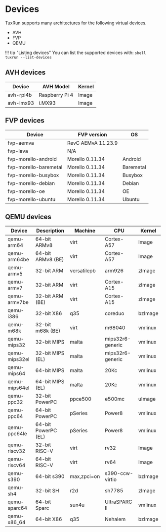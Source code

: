 # Devices

TuxRun supports many architectures for the following virtual devices.

* AVH
* FVP
* QEMU

!!! tip "Listing devices"
    You can list the supported devices with:
    ```shell
    tuxrun --list-devices
    ```

## AVH devices

Device        | AVH Model      | Kernel |
--------------|----------------|--------|
avh-rpi4b     | Raspberry Pi 4 | Image  |
avh-imx93     | i.MX93         | Image  |

## FVP devices

Device                | FVP version         |OS         |
----------------------|---------------------|-----------|
fvp-aemva             | RevC AEMvA 11.23.9  |           |
fvp-lava              | N/A                 |           |
fvp-morello-android   | Morello 0.11.34     | Android   |
fvp-morello-baremetal | Morello 0.11.34     | Baremetal |
fvp-morello-busybox   | Morello 0.11.34     | Busybox   |
fvp-morello-debian    | Morello 0.11.34     | Debian    |
fvp-morello-oe        | Morello 0.11.34     | OE        |
fvp-morello-ubuntu    | Morello 0.11.34     | Ubuntu    |

## QEMU devices

Device        | Description         | Machine     | CPU              | Kernel
--------------|---------------------|-------------|------------------|--------
qemu-arm64    | 64-bit ARMv8        | virt        | Cortex-A57       | Image
qemu-arm64be  | 64-bit ARMv8 (BE)   | virt        | Cortex-A57       | Image
qemu-armv5    | 32-bit ARM          | versatilepb | arm926           | zImage
qemu-armv7    | 32-bit ARM          | virt        | Cortex-A15       | zImage
qemu-armv7be  | 32-bit ARM (BE)     | virt        | Cortex-A15       | zImage
qemu-i386     | 32-bit X86          | q35         | coreduo          | bzImage
qemu-m68k     | 32-bit m68k (BE)    | virt        | m68040           | vmlinux
qemu-mips32   | 32-bit MIPS         | malta       | mips32r6-generic | vmlinux
qemu-mips32el | 32-bit MIPS (EL)    | malta       | mips32r6-generic | vmlinux
qemu-mips64   | 64-bit MIPS         | malta       | 20Kc             | vmlinux
qemu-mips64el | 64-bit MIPS (EL)    | malta       | 20Kc             | vmlinux
qemu-ppc32    | 32-bit PowerPC      | ppce500     | e500mc           | uImage
qemu-ppc64    | 64-bit PowerPC      | pSeries     | Power8           | vmlinux
qemu-ppc64le  | 64-bit PowerPC (EL) | pSeries     | Power8           | vmlinux
qemu-riscv32  | 32-bit RISC-V       | virt        | rv32             | Image
qemu-riscv64  | 64-bit RISC-V       | virt        | rv64             | Image
qemu-s390     | 64-bit s390         | max,zpci=on | s390-ccw-virtio  | bzImage
qemu-sh4      | 32-bit SH           | r2d         | sh7785           | zImage
qemu-sparc64  | 64-bit Sparc        | sun4u       | UltraSPARC II    | vmlinux
qemu-x86_64   | 64-bit X86          | q35         | Nehalem          | bzImage
